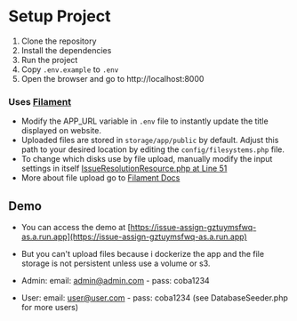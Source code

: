 # Setup Project

1. Clone the repository
2. Install the dependencies
3. Run the project
4. Copy `.env.example` to `.env`
5. Open the browser and go to http://localhost:8000

### Uses [Filament](https://filamentphp.com/docs/3.x/panels/installation)

-   Modify the APP_URL variable in `.env` file to instantly update the title displayed on website.
-   Uploaded files are stored in `storage/app/public` by default. Adjust this path to your desired location by editing the `config/filesystems.php` file.
-   To change which disks use by file upload, manually modify the input settings in itself [IssueResolutionResource.php at Line 51](./app/Filament/App/Resources/IssueResolutionResource.php#L51)
-   More about file upload go to [Filament Docs](https://filamentphp.com/docs/3.x/forms/fields/file-upload)

## Demo

-   You can access the demo at [https://issue-assign-gztuymsfwq-as.a.run.app](https://issue-assign-gztuymsfwq-as.a.run.app)
-   But you can't upload files because i dockerize the app and the file storage is not persistent unless use a volume or s3.

-   Admin: email: admin@admin.com - pass: coba1234
-   User: email: user@user.com - pass: coba1234 (see DatabaseSeeder.php for more users)
